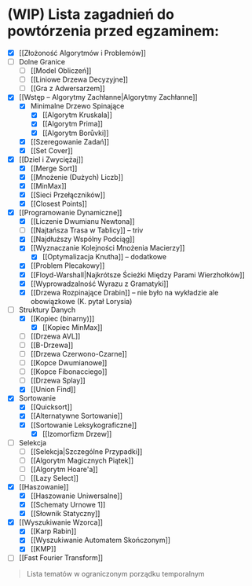 # (WIP) Lista zagadnień do powtórzenia przed egzaminem:

- [x] [[Złożoność Algorytmów i Problemów]]
- [ ] Dolne Granice
	- [ ] [[Model Obliczeń]]
	- [ ] [[Liniowe Drzewa Decyzyjne]]
	- [ ] [[Gra z Adwersarzem]]
- [x] [[Wstęp – Algorytmy Zachłanne|Algorytmy Zachłanne]]
	- [x] Minimalne Drzewo Spinające
		- [x] [[Algorytm Kruskala]]
		- [x] [[Algorytm Prima]]
		- [x] [[Algorytm Borůvki]]
	- [x] [[Szeregowanie Zadań]]
	- [x] [[Set Cover]]
- [x] [[Dziel i Zwyciężaj]]
	- [x] [[Merge Sort]]
	- [x] [[Mnożenie (Dużych) Liczb]]
	- [x] [[MinMax]]
	- [x] [[Sieci Przełączników]]
	- [x] [[Closest Points]]
- [x] [[Programowanie Dynamiczne]]
	- [x] [[Liczenie Dwumianu Newtona]]
	- [ ] [[Najtańsza Trasa w Tablicy]] – triv
	- [x] [[Najdłuższy Wspólny Podciąg]]
	- [x] [[Wyznaczanie Kolejności Mnożenia Macierzy]]
		- [x] [[Optymalizacja Knutha]] – dodatkowe
	- [x] [[Problem Plecakowy]]
	- [x] [[Floyd-Warshall|Najkrótsze Ścieżki Między Parami Wierzhołków]]
	- [x] [[Wyprowadzalność Wyrazu z Gramatyki]]
	- [x] [[Drzewa Rozpinające Drabin]] – nie było na wykładzie ale obowiązkowe (K. pytał Lorysia)
- [ ] Struktury Danych
	- [x] [[Kopiec (binarny)]]
		- [x] [[Kopiec MinMax]]
	- [ ] [[Drzewa AVL]]
	- [ ] [[B-Drzewa]]
	- [ ] [[Drzewa Czerwono-Czarne]]
	- [ ] [[Kopce Dwumianowe]]
	- [ ] [[Kopce Fibonacciego]]
	- [ ] [[Drzewa Splay]]
	- [x] [[Union Find]]
- [x] Sortowanie
	- [x] [[Quicksort]]
	- [x] [[Alternatywne Sortowanie]]
	- [x] [[Sortowanie Leksykograficzne]]
		- [x] [[Izomorfizm Drzew]]
- [ ] Selekcja
	- [ ] [[Selekcja|Szczególne Przypadki]]
	- [ ] [[Algorytm Magicznych Piątek]]
	- [ ] [[Algorytm Hoare'a]]
	- [ ] [[Lazy Select]]
- [x] [[Haszowanie]]
	- [x] [[Haszowanie Uniwersalne]]
	- [x] [[Schematy Urnowe 1]]
	- [x] [[Słownik Statyczny]]
- [x] [[Wyszukiwanie Wzorca]]
	- [x] [[Karp Rabin]]
	- [x] [[Wyszukiwanie Automatem Skończonym]]
	- [x] [[KMP]]
- [ ] [[Fast Fourier Transform]]

> Lista tematów w ograniczonym porządku temporalnym
